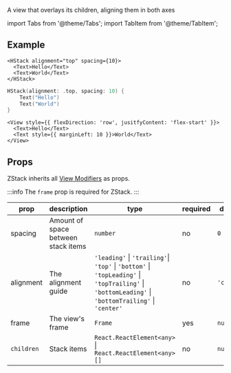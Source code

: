 ---
---

A view that overlays its children, aligning them in both axes

import Tabs from '@theme/Tabs';
import TabItem from '@theme/TabItem';

## Example

<Tabs>
<TabItem value="srn" label="swiftui-react-native">

```tsx
<HStack alignment="top" spacing={10}>
  <Text>Hello</Text>
  <Text>World</Text>
</HStack>
```

</TabItem>
<TabItem value="swiftui" label="SwiftUI">

```swift
HStack(alignment: .top, spacing: 10) {
    Text("Hello")
    Text("World")
}
```

</TabItem>
<TabItem value="react-native" label="React Native">

```tsx
<View style={{ flexDirection: 'row', jusitfyContent: 'flex-start' }}>
  <Text>Hello</Text>
  <Text style={{ marginLeft: 10 }}>World</Text>
</View>
```

</TabItem>
</Tabs>

## Props

ZStack inherits all [View Modifiers](../modifiers#view-modifiers) as props.

:::info
The `frame` prop is required for ZStack.
:::

| prop       | description                         | type                                                                                                                                                                              | required | default    |
| ---------- | ----------------------------------- | --------------------------------------------------------------------------------------------------------------------------------------------------------------------------------- | -------- | ---------- |
| spacing    | Amount of space between stack items | `number`                                                                                                                                                                          | no       | `0`        |
| alignment  | The alignment guide                 | `'leading'` &#124; `'trailing'`&#124; `'top'` &#124; `'bottom'` &#124; `'topLeading'` &#124; `'topTrailing'` &#124; `'bottomLeading'` &#124; `'bottomTrailing'` &#124; `'center'` | no       | `'center'` |
| frame      | The view's frame                    | `Frame`                                                                                                                                                                           | yes      | `null`     |
| `children` | Stack items                         | `React.ReactElement<any>` &#124; `React.ReactElement<any>[]`                                                                                                                      | no       | `null`     |
